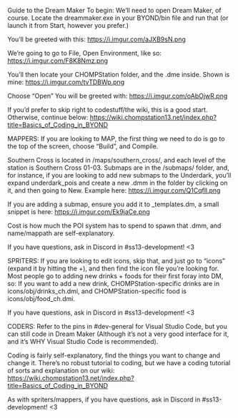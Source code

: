 Guide to the Dream Maker
To begin: We’ll need to open Dream Maker, of course. Locate the dreammaker.exe in your BYOND/bin file and run that (or launch it from Start, however you prefer.)

You’ll be greeted with this:
https://i.imgur.com/aJXB9sN.png

We’re going to go to File, Open Environment, like so:
https://i.imgur.com/F8K8Nmz.png

You’ll then locate your CHOMPStation folder, and the .dme inside. Shown is mine:
https://i.imgur.com/tvTDBWp.png

Choose “Open”
You will be greeted with:
https://i.imgur.com/oAbOjwR.png

If  you’d prefer to skip right to codestuff/the wiki, this is a good start. Otherwise, continue below:
https://wiki.chompstation13.net/index.php?title=Basics_of_Coding_in_BYOND

MAPPERS:
If you are looking to MAP, the first thing we need to do is go to the top of the screen, choose “Build”, and Compile.

Southern Cross is located in /maps/southern_cross/, and each level of the station is Southern Cross 01-03.
Submaps are in the /submaps/ folder, and, for instance, if you are looking to add new submaps to the Underdark, you’ll expand underdark_pois and create a new .dmm in the folder by clicking on it, and then going to New. Example here:
https://i.imgur.com/Q1Cqfll.png

If you are adding a submap, ensure you add it to _templates.dm, a small snippet is here:
https://i.imgur.com/Ek9jaCe.png

Cost is how much the POI system has to spend to spawn that .dmm, and name/mappath are self-explanatory.

If you have questions, ask in Discord in #ss13-development! <3

SPRITERS:
If you are looking to edit icons, skip that, and just go to “icons” (expand it by hitting the +), and then find the icon file you’re looking for. Most people go to adding new drinks + foods for their first foray into DM, so: 
If you want to add a new drink, CHOMPStation-specific drinks are in icons/obj/drinks_ch.dmi, and CHOMPStation-specific food is icons/obj/food_ch.dmi.

If you have questions, ask in Discord in #ss13-development! <3

CODERS:
Refer to the pins in #dev-general for Visual Studio Code, but you can still code in Dream Maker (Although it’s not a very good interface for it, and it’s WHY Visual Studio Code is recommended).

Coding is fairly self-explanatory, find the things you want to change and change it. There’s no robust tutorial to coding, but we have a coding tutorial of sorts and explanation on our wiki:
https://wiki.chompstation13.net/index.php?title=Basics_of_Coding_in_BYOND

As with spriters/mappers, if you have questions, ask in Discord in #ss13-development! <3